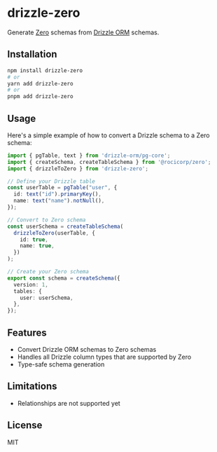 # drizzle-zero

Generate [Zero](https://github.com/rocicorp/mono) schemas from [Drizzle ORM](https://orm.drizzle.team) schemas.

## Installation

```bash
npm install drizzle-zero
# or
yarn add drizzle-zero
# or
pnpm add drizzle-zero
```

## Usage

Here's a simple example of how to convert a Drizzle schema to a Zero schema:

```ts
import { pgTable, text } from 'drizzle-orm/pg-core';
import { createSchema, createTableSchema } from '@rocicorp/zero';
import { drizzleToZero } from 'drizzle-zero';

// Define your Drizzle table
const userTable = pgTable("user", {
  id: text("id").primaryKey(),
  name: text("name").notNull(),
});

// Convert to Zero schema
const userSchema = createTableSchema(
  drizzleToZero(userTable, {
    id: true,
    name: true,
  })
);

// Create your Zero schema
export const schema = createSchema({
  version: 1,
  tables: {
    user: userSchema,
  },
});
```

## Features

- Convert Drizzle ORM schemas to Zero schemas
- Handles all Drizzle column types that are supported by Zero
- Type-safe schema generation

## Limitations

- Relationships are not supported yet

## License

MIT
